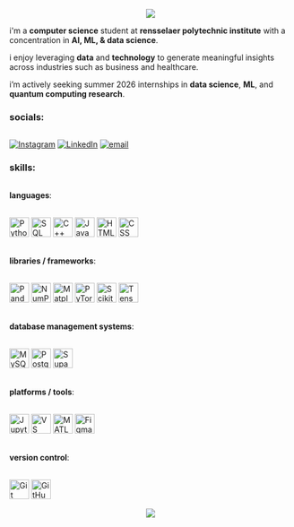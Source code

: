<p align="center">
  <img src="https://capsule-render.vercel.app/api?type=waving&color=gradient&text=hello!&height=100&section=header"/>
</p>


i'm a **computer science** student at **rensselaer polytechnic institute** with a concentration in **AI, ML, & data science**. 

i enjoy leveraging **data** and **technology** to generate meaningful insights across industries such as business and healthcare. 

i’m actively seeking summer 2026 internships in **data science**, **ML**, and **quantum computing research**.  

### socials:

<hr style="border: 0; height: 0.05px; background: #444;">

[![Instagram](https://img.shields.io/badge/Instagram-%23E4405F.svg?style=for-the-badge&logo=Instagram&logoColor=white)](https://instagram.com/https://www.instagram.com/pranujm_) 
[![LinkedIn](https://img.shields.io/badge/LinkedIn-%230077B5.svg?style=for-the-badge&logo=linkedin&logoColor=white)](https://linkedin.com/in/https://www.linkedin.com/in/pranujm) 
[![email](https://img.shields.io/badge/Email-D14836?style=for-the-badge&logo=gmail&logoColor=white)](mailto:pmandavia24@gmail.com) 

### skills:

<hr style="border: 0; height: 0.025px; background: #444;">

**languages**:

<span>
    <br>
      <img src="https://cdn.jsdelivr.net/gh/devicons/devicon/icons/python/python-original.svg" height='35px' title="Python">
      <img src="https://cdn.jsdelivr.net/gh/devicons/devicon/icons/azuresqldatabase/azuresqldatabase-original.svg" height='35px' title="SQL">
      <img src="https://cdn.jsdelivr.net/gh/devicons/devicon/icons/cplusplus/cplusplus-original.svg" height='35px' title="C++">
      <img src="https://cdn.jsdelivr.net/gh/devicons/devicon/icons/javascript/javascript-original.svg" height='35px' title="JavaScript">
      <img src="https://cdn.jsdelivr.net/gh/devicons/devicon/icons/html5/html5-original.svg" height='35x' title="HTML">
      <img src="https://cdn.jsdelivr.net/gh/devicons/devicon/icons/css3/css3-original.svg" height='35px' title="CSS">
    </br>
</span>

<br> **libraries / frameworks**: </br> 

<span>
    <br>
      <img src="https://cdn.jsdelivr.net/gh/devicons/devicon/icons/pandas/pandas-original.svg" height='35px' title="Pandas">
      <img src="https://cdn.jsdelivr.net/gh/devicons/devicon/icons/numpy/numpy-original.svg" height='35px' title="NumPy">
      <img src="https://cdn.jsdelivr.net/gh/devicons/devicon/icons/matplotlib/matplotlib-original.svg" height='35px' title="Matplotlib">
      <img src="https://cdn.jsdelivr.net/gh/devicons/devicon/icons/pytorch/pytorch-original.svg" height='35px' title="PyTorch">
      <img src="https://cdn.jsdelivr.net/gh/devicons/devicon/icons/scikitlearn/scikitlearn-original.svg" height='35px' title="Scikit Learn">
      <img src="https://cdn.jsdelivr.net/gh/devicons/devicon/icons/tensorflow/tensorflow-original.svg" height='35px' title="TensorFlow">
    </br>
</span>

<br> **database management systems**: </br>

<span>
    <br>
      <img src="https://cdn.jsdelivr.net/gh/devicons/devicon/icons/mysql/mysql-original.svg" height='35px' title="MySQL">
      <img src="https://cdn.jsdelivr.net/gh/devicons/devicon/icons/postgresql/postgresql-original.svg" height='35px' title="PostgreSQL">
      <img src="https://cdn.jsdelivr.net/gh/devicons/devicon/icons/supabase/supabase-original.svg" height='35px' title="Supabase">
    </br>
</span>

<br> **platforms / tools**: </br>

<span>
    <br>
      <img src="https://cdn.jsdelivr.net/gh/devicons/devicon/icons/jupyter/jupyter-original.svg" height='35px' title="Jupyter Notebook">
      <img src="https://cdn.jsdelivr.net/gh/devicons/devicon/icons/vscode/vscode-original.svg" height='35px' title="VS Code">
      <img src="https://cdn.jsdelivr.net/gh/devicons/devicon/icons/matlab/matlab-original.svg" height='35px' title="MATLAB">
      <img src="https://cdn.jsdelivr.net/gh/devicons/devicon/icons/figma/figma-original.svg" height='35px' title="Figma">
    </br>
</span>

<br> **version control**: </br>

<span>
    <br>
      <img src="https://cdn.jsdelivr.net/gh/devicons/devicon/icons/git/git-original.svg" height='35px' title="Git">
      <img src="https://cdn.jsdelivr.net/gh/devicons/devicon/icons/github/github-original.svg" height='35px' title='GitHub'>
    </br>
</span>


<p align="center">
  <img src="https://capsule-render.vercel.app/api?type=waving&color=gradient&height=100&section=footer"/>
</p>
